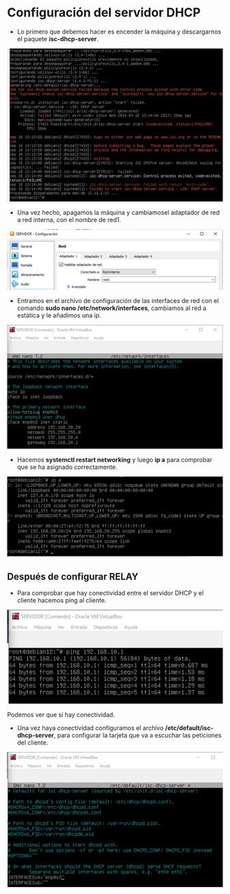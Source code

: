 # Configuración del servidor DHCP

- Lo primero que debemos hacer es encender la máquina y descargarnos el paquete **isc-dhcp-server**.

![Isc-dhcp-server](img/iscserver.jpg)

- Una vez hecho, apagamos la máquina y cambiamosel adaptador de red a red interna, con el nombre de red1.

![Red servidor](img/redservidor.jpg)

- Entramos en el archivo de configuración de las interfaces de red con el comando **sudo nano /etc/network/interfaces**, cambiamos al red a estática y le añadimos una ip.

![Estática server](img/Imagen13.jpg)

- Hacemos **systemctl restart networking** y luego **ip a** para comprobar que se ha asignado correctamente.

![Ip a server](img/Imagen14.jpg)

## Después de configurar RELAY

- Para comprobar que hay conectividad entre el servidor DHCP y el cliente hacemos ping al cliente.

![Ping servidor](img/pingservidor.jpg)

Podemos ver que sí hay conectividad.

- Una vez haya conectividad configuramos el archivo **/etc/default/isc-dhcp-server**, para
configurar la tarjeta que va a escuchar las peticiones del cliente.

![peticion](img/interfazdhcp.jpg)


